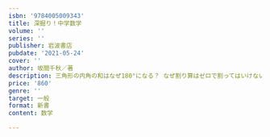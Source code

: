 ```yaml
---
isbn: '9784005009343'
title: 深掘り！中学数学
volume: ''
series: ''
publisher: 岩波書店
pubdate: '2021-05-24'
cover: ''
author: 坂間千秋／著
description: 三角形の内角の和はなぜ180°になる？ なぜ割り算はゼロで割ってはいけない？
price: '860'
genre: ''
target: 一般
format: 新書
content: 数学

---
```

